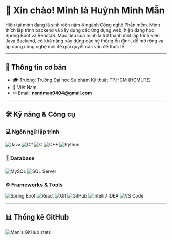 # 👋 Xin chào! Mình là Huỳnh Minh Mẫn

Hiện tại minh đang là sinh viên năm 4 ngành Công nghệ Phần mềm. Mình thích lập trình backend và xây dựng các ứng dụng web, hiện đang học Spring Boot và ReactJS. Mục tiêu của mình là trở thành một lập trình viên Java Backend, có khả năng xây dựng các hệ thống ổn định, dễ mở rộng và áp dụng công nghệ mới để giải quyết các vấn đề thực tế.

---

## 📌 Thông tin cơ bản
- 🎓 Trường: Trường Đại học Sư phạm Kỹ thuật TP.HCM (HCMUTE)
- 📍 Việt Nam
- ✉ Email: **nsndman0404@gmail.com**

---

## 🛠 Kỹ năng & Công cụ

### 💻 Ngôn ngữ lập trình
![Java](https://img.shields.io/badge/Java-ED8B00?style=for-the-badge&logo=openjdk&logoColor=white)
![C#](https://img.shields.io/badge/C%23-239120?style=for-the-badge&logo=c-sharp&logoColor=white)
![C](https://img.shields.io/badge/C-00599C?style=for-the-badge&logo=c&logoColor=white)
![C++](https://img.shields.io/badge/C++-00599C?style=for-the-badge&logo=cplusplus&logoColor=white)
![Python](https://img.shields.io/badge/Python-3776AB?style=for-the-badge&logo=python&logoColor=white)

### 🗄 Database
![MySQL](https://img.shields.io/badge/MySQL-4479A1?style=for-the-badge&logo=mysql&logoColor=white)
![SQL Server](https://img.shields.io/badge/SQL_Server-CC2927?style=for-the-badge&logo=microsoftsqlserver&logoColor=white)

### ⚙ Frameworks & Tools
![Spring Boot](https://img.shields.io/badge/Spring_Boot-6DB33F?style=for-the-badge&logo=springboot&logoColor=white)
![React](https://img.shields.io/badge/React-20232A?style=for-the-badge&logo=react&logoColor=61DAFB)
![Git](https://img.shields.io/badge/Git-F05032?style=for-the-badge&logo=git&logoColor=white)
![GitHub](https://img.shields.io/badge/GitHub-181717?style=for-the-badge&logo=github&logoColor=white)
![IntelliJ IDEA](https://img.shields.io/badge/IntelliJIDEA-000000?style=for-the-badge&logo=intellijidea&logoColor=white)
![VS Code](https://img.shields.io/badge/VS_Code-007ACC?style=for-the-badge&logo=visualstudiocode&logoColor=white)

---

## 📊 Thống kê GitHub
![Man's GitHub stats](https://github-readme-stats.vercel.app/api?username=Huynh-Minh-Man-04042004&show_icons=true&theme=tokyonight)

